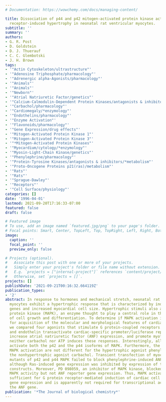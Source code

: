 ```yaml
---
# Documentation: https://wowchemy.com/docs/managing-content/

title: Dissociation of p44 and p42 mitogen-activated protein kinase activation from
  receptor-induced hypertrophy in neonatal rat ventricular myocytes.
subtitle: ''
summary: ''
authors:
- G. R. Post
- D. Goldstein
- D. J. Thuerauf
- C. C. Glembotski
- J. H. Brown
tags:
- '"Actin Cytoskeleton/ultrastructure"'
- '"Adenosine Triphosphate/pharmacology"'
- '"Adrenergic alpha-Agonists/pharmacology"'
- '"Animals"'
- '"Animals"'
- '"Newborn"'
- '"Atrial Natriuretic Factor/genetics"'
- '"Calcium-Calmodulin-Dependent Protein Kinases/antagonists & inhibitors/*metabolism"'
- '"Carbachol/pharmacology"'
- '"Cardiomegaly/*enzymology"'
- '"Endothelins/pharmacology"'
- '"Enzyme Activation"'
- '"Flavonoids/pharmacology"'
- '"Gene Expression/drug effects"'
- '"Mitogen-Activated Protein Kinase 1"'
- '"Mitogen-Activated Protein Kinase 3"'
- '"*Mitogen-Activated Protein Kinases"'
- '"Myocardium/cytology/*enzymology"'
- '"Myosin-Light-Chain Kinase/genetics"'
- '"Phenylephrine/pharmacology"'
- '"Protein-Tyrosine Kinases/antagonists & inhibitors/*metabolism"'
- '"Proto-Oncogene Proteins p21(ras)/metabolism"'
- '"Rats"'
- '"Rats"'
- '"Sprague-Dawley"'
- '"Receptors"'
- '"Cell Surface/physiology"'
categories: []
date: '1996-04-01'
lastmod: 2021-09-20T17:16:33-07:00
featured: false
draft: false

# Featured image
# To use, add an image named `featured.jpg/png` to your page's folder.
# Focal points: Smart, Center, TopLeft, Top, TopRight, Left, Right, BottomLeft, Bottom, BottomRight.
image:
  caption: ''
  focal_point: ''
  preview_only: false

# Projects (optional).
#   Associate this post with one or more of your projects.
#   Simply enter your project's folder or file name without extension.
#   E.g. `projects = ["internal-project"]` references `content/project/deep-learning/index.md`.
#   Otherwise, set `projects = []`.
projects: []
publishDate: '2021-09-21T00:16:32.664119Z'
publication_types:
- '2'
abstract: In response to hormones and mechanical stretch, neonatal rat ventricular
  myocytes exhibit a hypertrophic response that is characterized by induction of cardiac-specific
  genes and increased myocardial cell size. Hypertrophic stimuli also activate mitogen-activated
  protein kinase (MAPK), an enzyme thought to play a central role in the regulation
  of cell growth and differentiation. To determine if MAPK activation is sufficient
  for acquisition of the molecular and morphological features of cardiac hypertrophy
  we compared four agonists that stimulate G protein-coupled receptors. Whereas phenylephrine
  and endothelin transactivate cardiac-specific promoter/luciferase reporter genes,
  increase atrial natriuretic factor (ANF) expression, and promote myofilament organization,
  neither carbachol nor ATP induces these responses. Interestingly, all four agonists
  activate both the p42 and the p44 isoforms of MAPK. Furthermore, the kinetics of
  MAPK activation are not different for the hypertrophic agonist phenylephrine and
  the nonhypertrophic agonist carbachol. Transient transfection of myocytes with dominant-interfering
  mutants of p42 and p44 MAPK failed to block phenylephrine-induced ANF expression,
  although Ras-induced gene expression was inhibited by expression of the mutant MAPK
  constructs. Moreover, PD 098059, an inhibitor of MAPK kinase, blocked phenylephrine-stimulated
  MAPK activity but not ANF reporter gene expression. Thus, MAPK activation is not
  sufficient for G protein receptor-mediated induction of cardiac cell growth and
  gene expression and is apparently not required for transcriptional activation of
  the ANF gene.
publication: '*The Journal of biological chemistry*'
---
```

